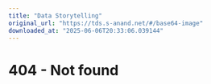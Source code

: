 ```yaml
---
title: "Data Storytelling"
original_url: "https://tds.s-anand.net/#/base64-image"
downloaded_at: "2025-06-06T20:33:06.039144"
---
```


404 - Not found
===============